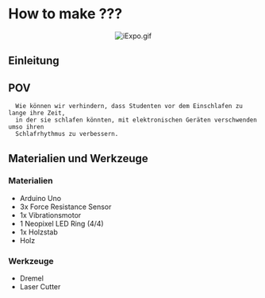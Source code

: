 # How to make ???

<p align="center">
<img src="/images/halexa.gif" alt="iExpo.gif"/>
</p>


## Einleitung

## POV

```
  Wie können wir verhindern, dass Studenten vor dem Einschlafen zu lange ihre Zeit,
  in der sie schlafen könnten, mit elektronischen Geräten verschwenden umso ihren
  Schlafrhythmus zu verbessern.
```


## Materialien und Werkzeuge

### Materialien
* Arduino Uno
* 3x Force Resistance Sensor
* 1x Vibrationsmotor
* 1 Neopixel LED Ring (4/4)
* 1x Holzstab
* Holz


### Werkzeuge
* Dremel
* Laser Cutter
